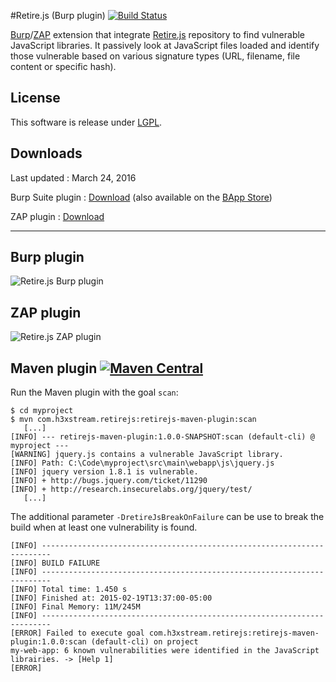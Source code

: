 #Retire.js (Burp plugin) [![Build Status](https://travis-ci.org/h3xstream/burp-retire-js.png)](https://travis-ci.org/h3xstream/burp-retire-js)

[Burp](http://portswigger.net/burp/)/[ZAP](https://www.owasp.org/index.php/OWASP_Zed_Attack_Proxy_Project) extension that integrate [Retire.js](https://github.com/bekk/retire.js) repository to find vulnerable JavaScript libraries. It passively look at JavaScript files loaded and identify those vulnerable based on various signature types (URL, filename, file content or specific hash).

## License

This software is release under [LGPL](http://www.gnu.org/licenses/lgpl.html).

## Downloads

Last updated : March 24, 2016

Burp Suite plugin : [Download](https://raw.githubusercontent.com/h3xstream/burp-retire-js/gh-pages/releases/burp/burp-retire-js-3.jar) (also available on the [BApp Store](https://pro.portswigger.net/bappstore/ShowBappDetails.aspx?uuid=36238b534a78494db9bf2d03f112265c))

ZAP plugin : [Download](https://raw.githubusercontent.com/h3xstream/burp-retire-js/gh-pages/releases/zap/retirejs-alpha-3.zap)


--------------------------

## Burp plugin

![Retire.js Burp plugin](https://raw.githubusercontent.com/h3xstream/burp-retire-js/gh-pages/screenshots/screenshot_burp_plugin.png)

## ZAP plugin

![Retire.js ZAP plugin](https://raw.githubusercontent.com/h3xstream/burp-retire-js/gh-pages/screenshots/screenshot_zap_plugin.png)

## Maven plugin [![Maven Central](https://maven-badges.herokuapp.com/maven-central/com.h3xstream.retirejs/retirejs-maven-plugin/badge.svg)](http://search.maven.org/#search%7Cga%7C1%7Cg%3A%22com.h3xstream.retirejs%22%20a%3A%22retirejs-maven-plugin%22)

Run the Maven plugin with the goal `scan`:

    $ cd myproject
    $ mvn com.h3xstream.retirejs:retirejs-maven-plugin:scan
       [...]
    [INFO] --- retirejs-maven-plugin:1.0.0-SNAPSHOT:scan (default-cli) @ myproject ---
    [WARNING] jquery.js contains a vulnerable JavaScript library.
    [INFO] Path: C:\Code\myproject\src\main\webapp\js\jquery.js
    [INFO] jquery version 1.8.1 is vulnerable.
    [INFO] + http://bugs.jquery.com/ticket/11290
    [INFO] + http://research.insecurelabs.org/jquery/test/
       [...]

The additional parameter `-DretireJsBreakOnFailure` can be use to break the build when at least one vulnerability is found.

    [INFO] ------------------------------------------------------------------------
    [INFO] BUILD FAILURE
    [INFO] ------------------------------------------------------------------------
    [INFO] Total time: 1.450 s
    [INFO] Finished at: 2015-02-19T13:37:00-05:00
    [INFO] Final Memory: 11M/245M
    [INFO] ------------------------------------------------------------------------
    [ERROR] Failed to execute goal com.h3xstream.retirejs:retirejs-maven-plugin:1.0.0:scan (default-cli) on project
    my-web-app: 6 known vulnerabilities were identified in the JavaScript librairies. -> [Help 1]
    [ERROR]
